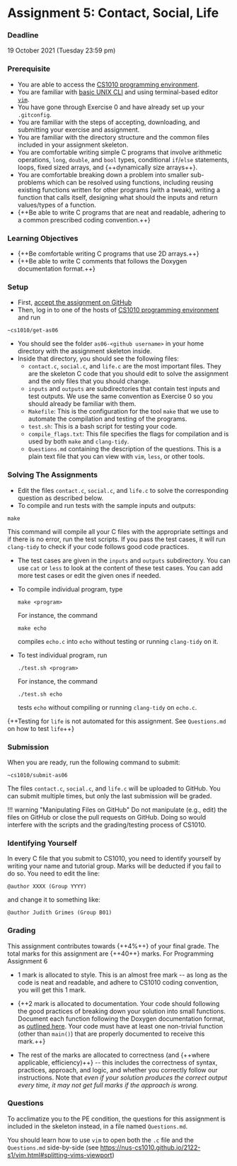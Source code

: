 # Assignment 5: Contact, Social, Life

### Deadline

19 October 2021 (Tuesday 23:59 pm)

### Prerequisite

- You are able to access the [CS1010 programming environment](environments.md).
- You are familiar with [basic UNIX CLI](unix.md) and using terminal-based editor [`vim`](vim.md).
- You have gone through Exercise 0 and have already set up your `.gitconfig`.
- You are familiar with the steps of accepting, downloading, and submitting your exercise and assignment.
- You are familiar with the directory structure and the common files included in your assignment skeleton.
- You are comfortable writing simple C programs that involve arithmetic operations, `long`, `double`, and `bool` types, conditional `if`/`else` statements, loops, fixed sized arrays, and {++dynamically size arrays++}.
- You are comfortable breaking down a problem into smaller sub-problems which can be resolved using functions, including reusing existing functions written for other programs (with a tweak), writing a function that calls itself, designing what should the inputs and return values/types of a function.
- {++Be able to write C programs that are neat and readable, adhering to a common prescribed coding convention.++}

### Learning Objectives

- {++Be comfortable writing C programs that use 2D arrays.++}
- {++Be able to write C comments that follows the Doxygen documentation format.++}

### Setup

- First, [accept the assignment on GitHub](https://classroom.github.com/a/jo4qWYxq)
- Then, log in to one of the hosts of [CS1010 programming environment](environments.md) and run

```
~cs1010/get-as06
```

- You should see the folder `as06-<github username>` in your home directory with the assignment skeleton inside.
- Inside that directory, you should see the following files:
    - `contact.c`, `social.c`, and `life.c` are the most important files.  They are the skeleton C code that you should edit to solve the assignment and the only files that you should change.
    - `inputs` and `outputs` are subdirectories that contain test inputs and test outputs.  We use the same convention as Exercise 0 so you should already be familiar with them.
    - `Makefile`: This is the configuration for the tool `make` that we use to automate the compilation and testing of the programs.  
    - `test.sh`: This is a bash script for testing your code.
    - `compile_flags.txt`: This file specifies the flags for compilation and is used by both `make` and `clang-tidy`.
	- `Questions.md` containing the description of the questions.  This is a plain text file that you can view with `vim`, `less`, or other tools.

### Solving The Assignments

- Edit the files `contact.c`, `social.c`, and `life.c` to solve the corresponding question as described below.
- To compile and run tests with the sample inputs and outputs:
```
make
```
This command will compile all your C files with the appropriate settings and if there is no error, run the test scripts.  If you pass the test cases, it will run `clang-tidy` to check if your code follows good code practices.

- The test cases are given in the `inputs` and `outputs` subdirectory.  You can use `cat` or `less` to look at the content of these test cases.  You can add more test cases or edit the given ones if needed.

- To compile individual program, type
	```
	make <program>
	```
	For instance, the command
	```
	make echo
	```
	compiles `echo.c` into `echo` without testing or running `clang-tidy` on it.

- To test individual program, run
	```
	./test.sh <program>
	```

	For instance, the command
	```
	./test.sh echo
	```
	tests `echo` without compiling or running `clang-tidy` on `echo.c`.

{++Testing for `life` is not automated for this assignment.  See `Questions.md` on how to test `life`++}

### Submission

When you are ready, run the following command to submit:

```
~cs1010/submit-as06
```

The files `contact.c`, `social.c`, and `life.c` will be uploaded to GitHub.  You can submit multiple times, but only the last submission will be graded.

!!! warning "Manipulating Files on GitHub"
    Do not manipulate (e.g., edit) the files on GitHub or close the pull requests on GitHub.  Doing so would interfere with the scripts and the grading/testing process of CS1010.

### Identifying Yourself

In every C file that you submit to CS1010, you need to identify yourself by writing your name and tutorial group. Marks will be deducted if you fail to do so. You need to edit the line:

```
@author XXXX (Group YYYY)
```

and change it to something like:

```
@author Judith Grimes (Group B01)
```

### Grading

This assignment contributes towards {++4%++} of your final grade.  The total marks for this assignment are {++40++} marks.  For Programming Assignment 6

- 1 mark is allocated to style.  This is an almost free mark -- as long as the code is neat and readable, and adhere to CS1010 coding convention, you will get this 1 mark.  

- {++2 mark is allocated to documentation.  Your code should following the good practices of breaking down your solution into small functions.  Document each function following the Doxygen documentation format, as [outlined here](documentation.md).  Your code must have at least one non-trivial function (other than `main()`) that are properly documented to receive this mark.++}

- The rest of the marks are allocated to correctness (and {++where applicable, efficiency)++} -- this includes the correctness of syntax, practices, approach, and logic, and whether you correctly follow our instructions.  Note that _even if your solution produces the correct output every time, it may not get full marks if the approach is wrong._

### Questions

To acclimatize you to the PE condition, the questions for this assignment is included in the skeleton instead, in a file named `Questions.md`.

You should learn how to use `vim` to open both the `.c` file and the `Questions.md` side-by-side (see https://nus-cs1010.github.io/2122-s1/vim.html#splitting-vims-viewport)
